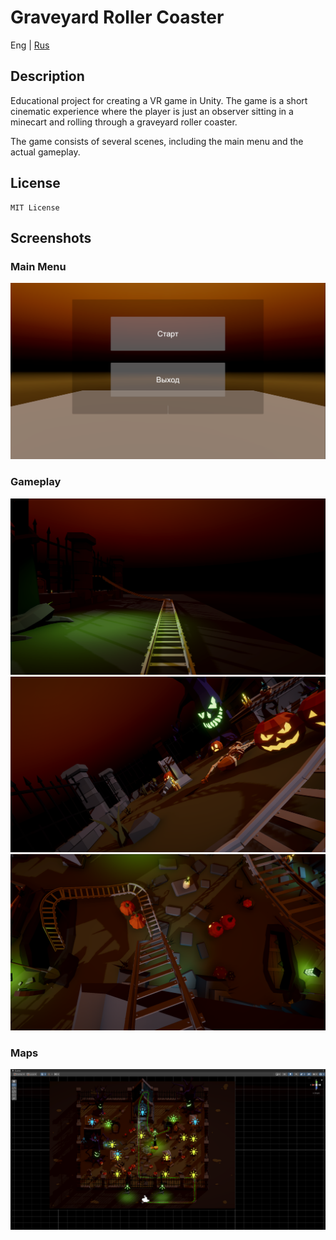 # Graveyard Roller Coaster

Eng | [Rus](resources/localization_readme/README_RU.md)

## Description

Educational project for creating a VR game in Unity. The game is a short cinematic experience where the player is just an observer sitting in a minecart and rolling through a graveyard roller coaster.

The game consists of several scenes, including the main menu and the actual gameplay.

## License

``` text
MIT License
```

## Screenshots

### Main Menu

![Main Menu Screenshot](resources/screenshots/screenshot_main_menu.png)

### Gameplay

![Gameplay Screenshot](resources/screenshots/screenshot_gameplay_1.png)
![Gameplay Screenshot](resources/screenshots/screenshot_gameplay_2.png)
![Gameplay Screenshot](resources/screenshots/screenshot_gameplay_3.png)

### Maps

![Map Screenshot](resources/screenshots/screenshot_map.png)
